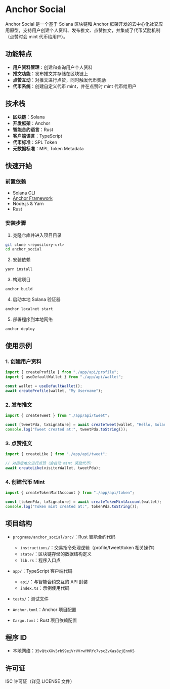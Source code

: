 # Anchor Social

Anchor Social 是一个基于 Solana 区块链和 Anchor 框架开发的去中心化社交应用原型，支持用户创建个人资料、发布推文、点赞推文，并集成了代币奖励机制（点赞时会 mint 代币给用户）。

## 功能特点

- **用户资料管理**：创建和查询用户个人资料
- **推文功能**：发布推文并存储在区块链上
- **点赞互动**：对推文进行点赞，同时触发代币奖励
- **代币系统**：创建自定义代币 mint，并在点赞时 mint 代币给用户

## 技术栈

- **区块链**：Solana
- **开发框架**：Anchor
- **智能合约语言**：Rust
- **客户端语言**：TypeScript
- **代币标准**：SPL Token
- **元数据标准**：MPL Token Metadata

## 快速开始

### 前置依赖

- [Solana CLI](https://docs.solana.com/cli/install-solana-cli-tools)
- [Anchor Framework](https://www.anchor-lang.com/docs/installation)
- Node.js & Yarn
- Rust

### 安装步骤

1. 克隆仓库并进入项目目录
```bash
git clone <repository-url>
cd anchor_social
```

2. 安装依赖
```bash
yarn install
```

3. 构建项目
```bash
anchor build
```

4. 启动本地 Solana 验证器
```bash
anchor localnet start
```

5. 部署程序到本地网络
```bash
anchor deploy
```

## 使用示例

### 1. 创建用户资料
```typescript
import { createProfile } from "./app/api/profile";
import { useDefaultWallet } from "./app/api/wallet";

const wallet = useDefaultWallet();
await createProfile(wallet, "My Username");
```

### 2. 发布推文
```typescript
import { createTweet } from "./app/api/tweet";

const [tweetPda, txSignature] = await createTweet(wallet, "Hello, Solana!");
console.log("Tweet created at:", tweetPda.toString());
```

### 3. 点赞推文
```typescript
import { createLike } from "./app/api/tweet";

// 对指定推文进行点赞（会自动 mint 奖励代币）
await createLike(visitorWallet, tweetPda);
```

### 4. 创建代币 Mint
```typescript
import { createTokenMintAccount } from "./app/api/token";

const [tokenPda, txSignature] = await createTokenMintAccount(wallet);
console.log("Token mint created at:", tokenPda.toString());
```

## 项目结构

- `programs/anchor_social/src/`：Rust 智能合约代码
  - `instructions/`：交易指令处理逻辑（profile/tweet/token 相关操作）
  - `state/`：区块链存储的数据结构定义
  - `lib.rs`：程序入口点
  
- `app/`：TypeScript 客户端代码
  - `api/`：与智能合约交互的 API 封装
  - `index.ts`：示例使用代码

- `tests/`：测试文件
- `Anchor.toml`：Anchor 项目配置
- `Cargo.toml`：Rust 项目依赖配置

## 程序 ID

- 本地网络：`35vQtxXXv5rb99eiVrVVrwYMRYc7vscZvXas8zjEnnK5`

## 许可证

ISC 许可证（详见 LICENSE 文件）